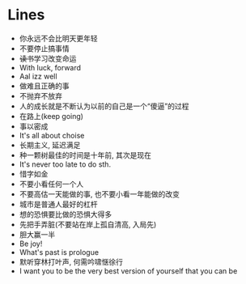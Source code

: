 # Lines

- 你永远不会比明天更年轻
- 不要停止搞事情
- ~~读书~~学习改变命运
- With luck, forward
- Aal izz well
- 做难且正确的事
- 不抛弃不放弃
- 人的成长就是不断认为以前的自己是一个“傻逼”的过程
- 在路上(keep going)
- 事以密成
- It's all about choise
- 长期主义, 延迟满足
- 种一颗树最佳的时间是十年前, 其次是现在
- It's never too late to do sth.
- 惜字如金
- 不要小看任何一个人
- 不要高估一天能做的事, 也不要小看一年能做的改变
- 城市是普通人最好的杠杆
- 想的恐惧要比做的恐惧大得多
- 先把手弄脏(不要站在岸上孤自清高, 入局先)
- 胆大赢一半
- Be joy!
- What's past is prologue
- 默听穿林打叶声, 何需吟啸惬徐行
- I want you to be the very best version of yourself that you can be
